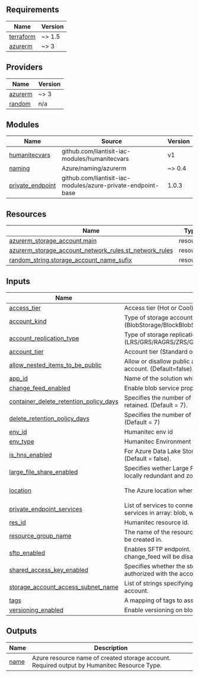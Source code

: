 <!-- BEGIN_TF_DOCS -->
## Requirements

| Name | Version |
|------|---------|
| <a name="requirement_terraform"></a> [terraform](#requirement\_terraform) | ~> 1.5 |
| <a name="requirement_azurerm"></a> [azurerm](#requirement\_azurerm) | ~> 3 |

## Providers

| Name | Version |
|------|---------|
| <a name="provider_azurerm"></a> [azurerm](#provider\_azurerm) | ~> 3 |
| <a name="provider_random"></a> [random](#provider\_random) | n/a |

## Modules

| Name | Source | Version |
|------|--------|---------|
| <a name="module_humanitecvars"></a> [humanitecvars](#module\_humanitecvars) | github.com/liantisit-iac-modules/humanitecvars | v1 |
| <a name="module_naming"></a> [naming](#module\_naming) | Azure/naming/azurerm | ~> 0.4 |
| <a name="module_private_endpoint"></a> [private\_endpoint](#module\_private\_endpoint) | github.com/liantisit-iac-modules/azure-private-endpoint-base | 1.0.3 |

## Resources

| Name | Type |
|------|------|
| [azurerm_storage_account.main](https://registry.terraform.io/providers/hashicorp/azurerm/latest/docs/resources/storage_account) | resource |
| [azurerm_storage_account_network_rules.st_network_rules](https://registry.terraform.io/providers/hashicorp/azurerm/latest/docs/resources/storage_account_network_rules) | resource |
| [random_string.storage_account_name_sufix](https://registry.terraform.io/providers/hashicorp/random/latest/docs/resources/string) | resource |

## Inputs

| Name | Description | Type | Default | Required |
|------|-------------|------|---------|:--------:|
| <a name="input_access_tier"></a> [access\_tier](#input\_access\_tier) | Access tier (Hot or Cool). | `string` | `"Hot"` | no |
| <a name="input_account_kind"></a> [account\_kind](#input\_account\_kind) | Type of storage account to be created (BlobStorage/BlockBlobStorage/FileStorage/Storage/StorageV2). | `string` | `"StorageV2"` | no |
| <a name="input_account_replication_type"></a> [account\_replication\_type](#input\_account\_replication\_type) | Type of storage replication (LRS/GRS/RAGRS/ZRS/GZRS/RAGZRS). | `string` | `"ZRS"` | no |
| <a name="input_account_tier"></a> [account\_tier](#input\_account\_tier) | Account tier (Standard or Premium). | `string` | `"Standard"` | no |
| <a name="input_allow_nested_items_to_be_public"></a> [allow\_nested\_items\_to\_be\_public](#input\_allow\_nested\_items\_to\_be\_public) | Allow or disallow public access to all nested items in the storage account.  (Default=false). | `bool` | `false` | no |
| <a name="input_app_id"></a> [app\_id](#input\_app\_id) | Name of the solution which will use this storage account | `string` | n/a | yes |
| <a name="input_change_feed_enabled"></a> [change\_feed\_enabled](#input\_change\_feed\_enabled) | Enable blob service properties for change feed events. | `bool` | `true` | no |
| <a name="input_container_delete_retention_policy_days"></a> [container\_delete\_retention\_policy\_days](#input\_container\_delete\_retention\_policy\_days) | Specifies the number of days that the container should be retained. (Default = 7). | `number` | `7` | no |
| <a name="input_delete_retention_policy_days"></a> [delete\_retention\_policy\_days](#input\_delete\_retention\_policy\_days) | Specifies the number of days that the blob should be retained. (Default = 7) | `number` | `7` | no |
| <a name="input_env_id"></a> [env\_id](#input\_env\_id) | Humanitec env id | `string` | n/a | yes |
| <a name="input_env_type"></a> [env\_type](#input\_env\_type) | Humanitec Environment type. | `string` | n/a | yes |
| <a name="input_is_hns_enabled"></a> [is\_hns\_enabled](#input\_is\_hns\_enabled) | For Azure Data Lake Storage Gen 2 - this needs to be set to true.  (Default = false). | `bool` | `false` | no |
| <a name="input_large_file_share_enabled"></a> [large\_file\_share\_enabled](#input\_large\_file\_share\_enabled) | Specifies wether Large File Shares are enabled. Only limited to locally redundant and zone redundant replication options. | `bool` | `false` | no |
| <a name="input_location"></a> [location](#input\_location) | The Azure location where the resource will be deployed. | `string` | `"Germany West Central"` | no |
| <a name="input_private_endpoint_services"></a> [private\_endpoint\_services](#input\_private\_endpoint\_services) | List of services to connect to the private endpoint. Allowed services in array: blob, web, file. | `list(string)` | `[]` | no |
| <a name="input_res_id"></a> [res\_id](#input\_res\_id) | Humanitec resource id. | `string` | n/a | yes |
| <a name="input_resource_group_name"></a> [resource\_group\_name](#input\_resource\_group\_name) | The name of the resource group where the storage account will be created in. | `string` | n/a | yes |
| <a name="input_sftp_enabled"></a> [sftp\_enabled](#input\_sftp\_enabled) | Enables SFTP endpoint.  By setting this to true, versioning and change\_feed will be disabled (Default = false). | `bool` | `false` | no |
| <a name="input_shared_access_key_enabled"></a> [shared\_access\_key\_enabled](#input\_shared\_access\_key\_enabled) | Specifies whether the storage account permits requests to be authorized with the account access keys.  (Default = false). | `bool` | `false` | no |
| <a name="input_storage_account_access_subnet_name"></a> [storage\_account\_access\_subnet\_name](#input\_storage\_account\_access\_subnet\_name) | List of strings specifying which subnet can access this storage account. | `list(string)` | `null` | no |
| <a name="input_tags"></a> [tags](#input\_tags) | A mapping of tags to assign to the resource. | `map(string)` | `{}` | no |
| <a name="input_versioning_enabled"></a> [versioning\_enabled](#input\_versioning\_enabled) | Enable versioning on blob. | `bool` | `true` | no |

## Outputs

| Name | Description |
|------|-------------|
| <a name="output_name"></a> [name](#output\_name) | Azure resource name of created storage account. Required output by Humanitec Resource Type. |
<!-- END_TF_DOCS -->